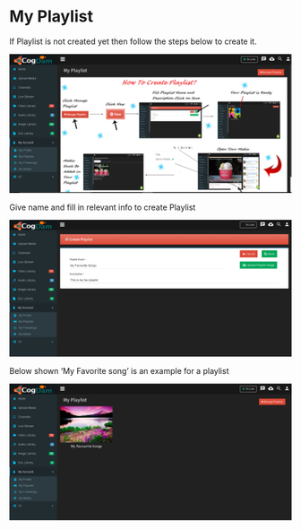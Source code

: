 # My Playlist

If Playlist is not created yet then follow the steps below to create it.

![](../.gitbook/assets/image%20%2857%29.png)

Give name and fill in relevant info to create Playlist

![](../.gitbook/assets/image%20%28117%29.png)

Below shown ‘My Favorite song’ is an example for a playlist

![](../.gitbook/assets/image%20%2815%29.png)

